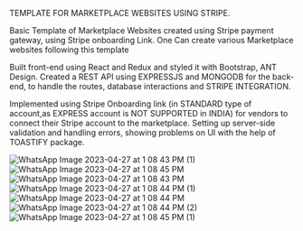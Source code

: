 TEMPLATE FOR MARKETPLACE WEBSITES USING STRIPE.

Basic Template of Marketplace Websites created using Stripe payment gateway, using Stripe onboarding Link.
One Can create various Marketplace websites following this template

Built front-end using React and Redux and styled it with Bootstrap, ANT Design.
Created a REST API using EXPRESSJS and MONGODB for the back-end, to handle the routes, database interactions and STRIPE INTEGRATION.

Implemented using Stripe Onboarding link (in STANDARD type of account,as EXPRESS account is NOT SUPPORTED in INDIA) for vendors to connect their Stripe account to the marketplace.
Setting up server-side validation and handling errors, showing problems on UI with the help of TOASTIFY package.

![WhatsApp Image 2023-04-27 at 1 08 43 PM (1)](https://user-images.githubusercontent.com/86558899/236699180-cd60b0b7-d88e-4123-b308-65ebfed09c80.jpeg)
![WhatsApp Image 2023-04-27 at 1 08 45 PM](https://user-images.githubusercontent.com/86558899/236699121-d3508b9a-8156-473f-bad2-368a990a4166.jpeg)
![WhatsApp Image 2023-04-27 at 1 08 43 PM](https://user-images.githubusercontent.com/86558899/236699048-441a035f-6618-4675-b614-882b5d426095.jpeg)
![WhatsApp Image 2023-04-27 at 1 08 44 PM (1)](https://user-images.githubusercontent.com/86558899/236699053-8396b902-4540-4991-95b7-65bce92879ac.jpeg)
![WhatsApp Image 2023-04-27 at 1 08 44 PM](https://user-images.githubusercontent.com/86558899/236699101-421ce343-acea-415a-83f3-964c423dc10d.jpeg)
![WhatsApp Image 2023-04-27 at 1 08 44 PM (2)](https://user-images.githubusercontent.com/86558899/236699097-9aa3bddf-45f2-4a97-8771-f5d1612a4f78.jpeg)
![WhatsApp Image 2023-04-27 at 1 08 45 PM (1)](https://user-images.githubusercontent.com/86558899/236699103-13d1d1a8-af6c-4c5a-99de-db6d742ad182.jpeg)
